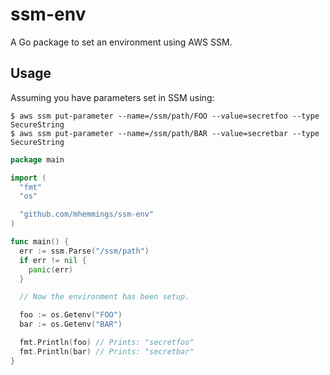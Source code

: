 # ssm-env

A Go package to set an environment using AWS SSM.

## Usage

Assuming you have parameters set in SSM using:

```
$ aws ssm put-parameter --name=/ssm/path/FOO --value=secretfoo --type SecureString
$ aws ssm put-parameter --name=/ssm/path/BAR --value=secretbar --type SecureString
```

```go
package main

import (
  "fmt"
  "os"

  "github.com/mhemmings/ssm-env"
)

func main() {
  err := ssm.Parse("/ssm/path")
  if err != nil {
    panic(err)
  }

  // Now the environment has been setup.

  foo := os.Getenv("FOO")
  bar := os.Getenv("BAR")

  fmt.Println(foo) // Prints: "secretfoo"
  fmt.Println(bar) // Prints: "secretbar"
}
```
